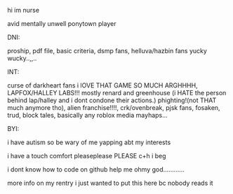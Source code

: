 hi im nurse

avid mentally unwell ponytown player

DNI:

proship, pdf file, basic criteria, dsmp fans, helluva/hazbin fans yucky wucky..,,..

INT:

curse of darkheart fans i lOVE THAT GAME SO MUCH ARGHHHH, LAPFOX/HALLEY LABS!!! mostly renard and greenhouse (i HATE the person behind lap/halley and i dont condone their actions.) phighting!(not THAT much anymore tho), alien franchise!!!!, crk/ovenbreak, pjsk fans, fosaken, trud, block tales, basically any roblox media mayhaps...

BYI:

i have autism so be wary of me yapping abt my interests

i have a touch comfort pleaseplease PLEASE c+h i beg

i dont know how to code on github help me ohmy god............

more info on my rentry i just wanted to put this here bc nobody reads it
